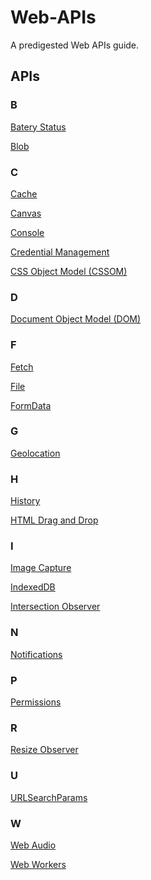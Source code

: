 # Web-APIs
A predigested Web APIs guide.

## APIs

### B
<a href="./Batery Status/README.md" target="_self">Batery Status</a>

<a href="./Blob/README.md" target="_self">Blob</a>

### C
<a href="./Cache/README.md" target="_self">Cache</a>

<a href="./Canvas/README.md" target="_self">Canvas</a>

<a href="./Console/README.md" target="_self">Console</a>

<a href="./Credential Management/README.md" target="_self">Credential Management</a>

<a href="./CSSOM
/README.md" target="_self">CSS Object Model (CSSOM)
</a>

### D

<a href="./Document Object Model (DOM)/README.md" target="_self">Document Object Model (DOM)</a>

### F

<a href="./Fetch/README.md" target="_self">Fetch</a>

<a href="./File/README.md" target="_self">File</a>

<a href="./FormData/README.md" target="_self">FormData</a>

### G

<a href="./Geolocation/README.md" target="_self">Geolocation</a>

### H

<a href="./History/README.md" target="_self">History</a>

<a href="./HTML Drag and Drop/README.md" target="_self">HTML Drag and Drop</a>

### I

<a href="./Image Capture/README.md" target="_self">Image Capture</a>

<a href="./IndexedDB/README.md" target="_self">IndexedDB</a>

<a href="./Intersection Observer/README.md" target="_self">Intersection Observer</a>

### N

<a href="./Notifications/README.md" target="_self">Notifications</a>

### P

<a href="./Permissions/README.md" target="_self">Permissions</a>

### R

<a href="./Resize Observer/README.md" target="_self">Resize Observer</a>

### U

<a href="./URLSearchParams/README.md" target="_self">URLSearchParams</a>

### W

<a href="./Web Audio/README.md" target="_self">Web Audio</a>

<a href="./Web Workers/README.md" target="_self">Web Workers</a>

